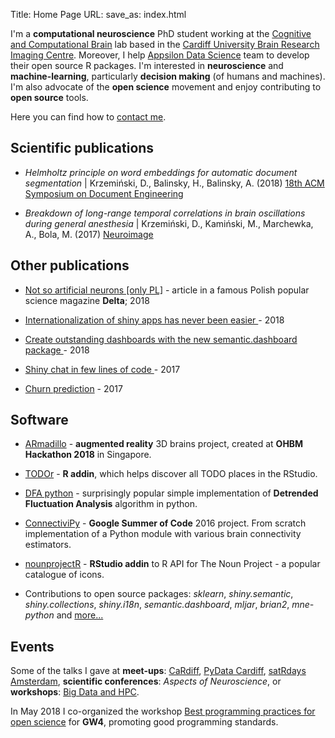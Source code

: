 Title: Home Page
URL:
save_as: index.html

I'm a **computational neuroscience** PhD student working at the <a href="http://ccbrain.org" target="_blank">Cognitive and Computational Brain</a> lab based in the <a href="https://www.cardiff.ac.uk/cardiff-university-brain-research-imaging-centre" target="_blank">Cardiff University Brain Research Imaging Centre</a>.
Moreover, I help <a href="http://appsilondatascience.com/" target="_blank">Appsilon Data Science</a> team to develop their open source R packages. I'm interested in **neuroscience** and **machine-learning**, particularly **decision making** (of humans and machines). I'm also advocate of the **open science** movement and enjoy contributing to **open source** tools.

Here you can find how to [contact me](contact.html).

## <i class="fas fa-atom"></i> Scientific publications


- *Helmholtz principle on word embeddings for automatic document segmentation* | 
Krzemiński, D., Balinsky, H., Balinsky, A. (2018) 
<a href="http://orca.cf.ac.uk/112497/" target="_blank">18th ACM Symposium on Document Engineering</a>

- *Breakdown of long-range temporal correlations in brain oscillations during general anesthesia* | 
Krzemiński, D., Kamiński, M., Marchewka, A., Bola, M.  (2017) 
<a href="https://www.sciencedirect.com/science/article/pii/S1053811917306158" target="_blank">Neuroimage</a>

## <i class="fas fa-pen-nib"></i> Other publications

- <a href="http://www.deltami.edu.pl/temat/informatyka/sztuczna_inteligencja/2018/10/22/Nie_takie_sztuczne_neurony/" target="_blank"> Not so artificial neurons [only PL]</a> - article in a famous Polish popular science magazine **Delta**; 2018

- <a href="https://appsilon.com/internationalization-of-shiny-apps-i18n/" target="_blank"> Internationalization of shiny apps has never been easier </a> - 2018

- <a href="https://appsilondatascience.com/create-outstanding-dashboards-with-the-new-semantic-dashboard-package/" target="_blank"> Create outstanding dashboards with the new semantic.dashboard package </a> - 2018

- <a href="https://appsilondatascience.com/shiny-chat-in-few-lines-of-code/" target="_blank"> Shiny chat in few lines of code </a> - 2017

- <a href="https://medium.com/@MLJARofficial/churn-prediction-1416339c55f" target="_blank"> Churn prediction</a> - 2017

## <i class="fas fa-laptop"></i> Software

- [ARmadillo](https://www.armadillobrain.app) - **augmented reality** 3D brains project, created at **OHBM Hackathon 2018** in Singapore.

- [TODOr](https://github.com/dokato/todor) - **R addin**, which helps discover all TODO places in the RStudio.

- [DFA python](https://github.com/dokato/dfa) - surprisingly popular simple implementation of **Detrended Fluctuation Analysis**  algorithm in python.

- [ConnectiviPy](https://github.com/dokato/connectivipy) - **Google Summer of Code** 2016 project. From scratch implementation of a Python module with various brain connectivity estimators.

- [nounprojectR](https://github.com/CaRdiffR/nounprojectR) - **RStudio addin** to R API for The Noun Project - a popular catalogue of icons.

- Contributions to open source packages: *sklearn*, *shiny.semantic*, *shiny.collections*, *shiny.i18n*, *semantic.dashboard*, *mljar*, *brian2*, *mne-python* and <a href="https://github.com/dokato" target="_blank">more...</a>

## <i class="fas fa-globe-europe"></i> Events

Some of the talks I gave at **meet-ups**: [CaRdiff](https://www.meetup.com/Cardiff-R-User-Group/events/ddwgcnywpbdb/), [PyData Cardiff](https://www.meetup.com/PyData-Cardiff-Meetup/events/253161612/), [satRdays Amsterdam](http://amsterdam2018.satrdays.org/), **scientific conferences**: *Aspects of Neuroscience*, or **workshops**: [Big Data and HPC](https://www.cardiff.ac.uk/study/international/summer-schools/big-data-and-high-performance-computing).

In May 2018 I co-organized the workshop [Best programming practices for open science](https://sciprogramming.wordpress.com/) for **GW4**, promoting good programming standards.
